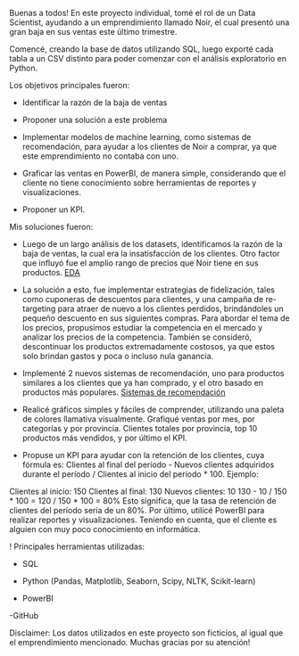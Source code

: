 Buenas a todos! En este proyecto individual, tomé el rol de un Data Scientist, ayudando a un emprendimiento llamado Noir, el cual presentó una gran baja en sus ventas este último trimestre.

Comencé, creando la base de datos utilizando SQL, luego exporté cada tabla a un CSV distinto para poder comenzar con el análisis exploratorio en Python.

Los objetivos principales fueron:

- Identificar la razón de la baja de ventas

- Proponer una solución a este problema

- Implementar modelos de machine learning, como sistemas de recomendación, para ayudar a los clientes de Noir a comprar, ya que este emprendimiento no contaba con uno.

- Graficar las ventas en PowerBI, de manera simple, considerando que el cliente no tiene conocimiento sobre herramientas de reportes y visualizaciones.

- Proponer un KPI.

Mis soluciones fueron:


- Luego de un largo análisis de los datasets, identificamos la razón de la baja de ventas, la cual era la insatisfacción de los clientes. Otro factor que influyó fue el amplio rango de precios que Noir tiene en sus productos.
[EDA](EDA.ipynb)

- La solución a esto, fue implementar estrategias de fidelización, tales como cuponeras de descuentos para clientes, y una campaña de re-targeting para atraer de nuevo a los clientes perdidos, brindándoles un pequeño descuento en sus siguientes compras. Para abordar el tema de los precios, propusimos estudiar la competencia en el mercado y analizar los precios de la competencia. También se consideró, descontinuar los productos extremadamente costosos, ya que estos solo brindan gastos y poca o incluso nula ganancia. 

- Implementé 2 nuevos sistemas de recomendación, uno para productos similares a los clientes que ya han comprado, y el otro basado en productos más populares.
[Sistemas de recomendación](sistemas_recomendacion.ipynb)

- Realicé gráficos simples y fáciles de comprender, utilizando una paleta de colores llamativa visualmente. Grafiqué ventas por mes, por categorías y por provincia. Clientes totales por provincia, top 10 productos más vendidos, y por último el KPI.

- Propuse un KPI para ayudar con la retención de los clientes, cuya fórmula es: Clientes al final del período - Nuevos clientes adquiridos durante el período / Clientes al inicio del período * 100. Ejemplo: 

Clientes al inicio: 150
Clientes al final: 130
Nuevos clientes: 10
130 - 10 / 150 * 100 = 120 / 150 * 100 = 80%
Esto significa, que la tasa de retención de clientes del período sería de un 80%.
Por último, utilicé PowerBI para realizar reportes y visualizaciones. Teniendo en cuenta, que el cliente es alguien con muy poco conocimiento en informática.


! Principales herramientas utilizadas:

- SQL

- Python (Pandas, Matplotlib, Seaborn, Scipy, NLTK, Scikit-learn)

- PowerBI

-GitHub 

Disclaimer: Los datos utilizados en este proyecto son ficticios, al igual que el emprendimiento mencionado. Muchas gracias por su atención!